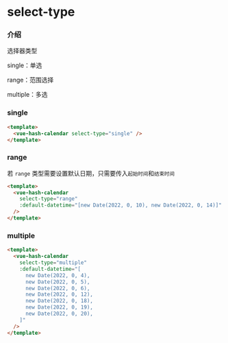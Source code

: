 # select-type

### 介绍

选择器类型

single：单选

range：范围选择

multiple：多选

### single

```html
<template>
  <vue-hash-calendar select-type="single" />
</template>
```

### range

若 `range` 类型需要设置默认日期，只需要传入`起始时间`和`结束时间`

```html
<template>
  <vue-hash-calendar
    select-type="range"
    :default-datetime="[new Date(2022, 0, 10), new Date(2022, 0, 14)]"
  />
</template>
```

### multiple

```html
<template>
  <vue-hash-calendar
    select-type="multiple"
    :default-datetime="[
      new Date(2022, 0, 4),
      new Date(2022, 0, 5),
      new Date(2022, 0, 6),
      new Date(2022, 0, 12),
      new Date(2022, 0, 18),
      new Date(2022, 0, 19),
      new Date(2022, 0, 20),
    ]"
  />
</template>
```
